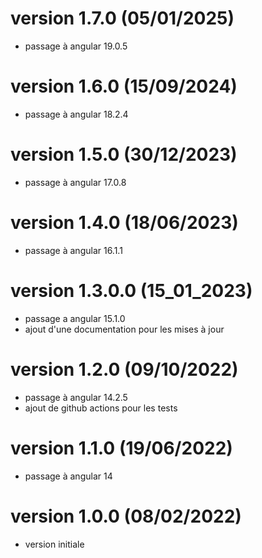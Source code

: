 # version 1.7.0 (05/01/2025)
* passage à angular 19.0.5

# version 1.6.0 (15/09/2024)
* passage à angular 18.2.4

# version 1.5.0 (30/12/2023)
* passage à angular 17.0.8

# version 1.4.0 (18/06/2023)
* passage à angular 16.1.1

# version 1.3.0.0 (15_01_2023)
* passage a angular 15.1.0
* ajout d'une documentation pour les mises à jour

# version 1.2.0 (09/10/2022)
* passage à angular 14.2.5
* ajout de github actions pour les tests

# version 1.1.0 (19/06/2022)
* passage à angular 14

# version 1.0.0 (08/02/2022)
* version initiale
